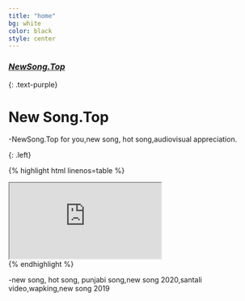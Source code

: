 ```yaml
---
title: "home"
bg: white
color: black
style: center
---
```


### [*NewSong.Top*]({{site.source_link}})
{: .text-purple}

<span class="fa-stack subtlecircle" style="font-size:100px; background:rgba(255,166,0,0.1)">
  <i class="fa fa-circle fa-stack-2x text-white"></i>
  <i class="fa fa-bicycle fa-stack-1x text-orange"></i>
</span>

# New Song.Top

-NewSong.Top for you,new song, hot song,audiovisual appreciation.

{: .left}

{% highlight html linenos=table %}
<div class="icontain">
  <iframe src="https://sharefs.yun.kugou.com/202004061527/77add3d36d5ab0d7051729555ca868b1/G013/M02/14/13/TQ0DAFT_gySASg5NAC2usABeAQE079.mp3" allowfullscreen></iframe>
</div>
{% endhighlight %}



-new song, hot song, punjabi song,new song 2020,santali video,wapking,new song 2019

 